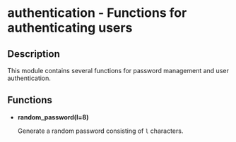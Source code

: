 # authentication - Functions for authenticating users

## Description

This module contains several functions for password management and user authentication.

## Functions

- **random_password(**l=8**)**

  Generate a random password consisting of `l` characters.
